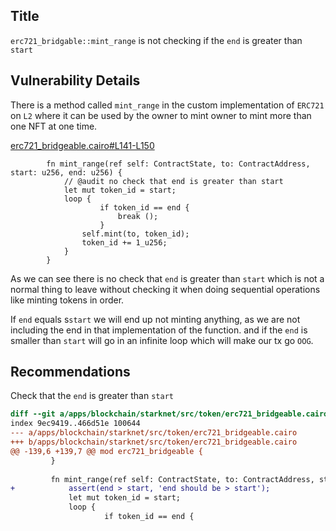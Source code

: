 ## Title
`erc721_bridgable::mint_range` is not checking if the `end` is greater than `start`

## Vulnerability Details
There is a method called `mint_range` in the custom implementation of `ERC721` on `L2` where it can be used by the owner to mint owner to mint more than one NFT at one time.

[erc721_bridgeable.cairo#L141-L150](https://github.com/Cyfrin/2024-07-ark-project/blob/main/apps/blockchain/starknet/src/token/erc721_bridgeable.cairo#L141-L150)
```cairo
        fn mint_range(ref self: ContractState, to: ContractAddress, start: u256, end: u256) {
            // @audit no check that end is greater than start
            let mut token_id = start;
            loop {
                    if token_id == end {
                        break ();
                    }
                self.mint(to, token_id);
                token_id += 1_u256;
            }
        }
```

As we can see there is no check that `end` is greater than `start` which is not a normal thing to leave without checking it when doing sequential operations like minting tokens in order.

If `end` equals s`start` we will end up not minting anything, as we are not including the end in that implementation of the function. and if the `end` is smaller than `start` will go in an infinite loop which will make our tx go `OOG`.

## Recommendations
Check that the `end` is greater than `start`

```diff
diff --git a/apps/blockchain/starknet/src/token/erc721_bridgeable.cairo b/apps/blockchain/starknet/src/token/erc721_bridgeable.cairo
index 9ec9419..466d51e 100644
--- a/apps/blockchain/starknet/src/token/erc721_bridgeable.cairo
+++ b/apps/blockchain/starknet/src/token/erc721_bridgeable.cairo
@@ -139,6 +139,7 @@ mod erc721_bridgeable {
         }
 
         fn mint_range(ref self: ContractState, to: ContractAddress, start: u256, end: u256) {
+            assert(end > start, 'end should be > start');
             let mut token_id = start;
             loop {
                     if token_id == end {
```
